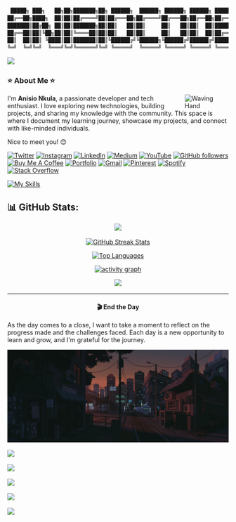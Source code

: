 ```bash

 █████╗ ███╗   ██╗██╗███████╗██╗ ██████╗  ██████╗ ██████╗ ██████╗ ███████╗
██╔══██╗████╗  ██║██║██╔════╝██║██╔═══██╗██╔════╝██╔═══██╗██╔══██╗██╔════╝
███████║██╔██╗ ██║██║███████╗██║██║   ██║██║     ██║   ██║██║  ██║█████╗
██╔══██║██║╚██╗██║██║╚════██║██║██║   ██║██║     ██║   ██║██║  ██║██╔══╝
██║  ██║██║ ╚████║██║███████║██║╚██████╔╝╚██████╗╚██████╔╝██████╔╝███████╗
╚═╝  ╚═╝╚═╝  ╚═══╝╚═╝╚══════╝╚═╝ ╚═════╝  ╚═════╝ ╚═════╝ ╚═════╝ ╚══════╝

```
![](https://komarev.com/ghpvc/?username=anisiocode&style=flat&color=brightgreen)

### ⭐ About Me ⭐

<img align="right" src="https://media.giphy.com/media/hvRJCLFzcasrR4ia7z/giphy.gif" width="100" alt="Waving Hand">

I'm **Anisio Nkula**, a passionate developer and tech enthusiast. I love exploring new technologies, building projects, and sharing my knowledge with the community. This space is where I document my learning journey, showcase my projects, and connect with like-minded individuals.

Nice to meet you! 😊

[![Twitter](https://img.shields.io/badge/Twitter-000000?&logo=x&logoColor=white)](https://www.x.com/anisiocode) [![Instagram](https://img.shields.io/badge/Instagram-%23E4405F.svg?logo=Instagram&logoColor=white)](https://instagram.com/anisiocode) [![LinkedIn](https://custom-icon-badges.demolab.com/badge/LinkedIn-0A66C2?logo=linkedin-white&logoColor=fff)](https://www.linkedin.com/in/anisiocode/) [![Medium](https://img.shields.io/badge/Medium-12100E?logo=medium&logoColor=white)](https://medium.com/@anisiocode) [![YouTube](https://img.shields.io/badge/YouTube-%23FF0000.svg?logo=YouTube&logoColor=white)](https://www.youtube.com/watch?v=U14GpQ5K03g&t=952s) [![GitHub followers](https://img.shields.io/github/followers/anisiocode?label=Follow&style=social)](https://github.com/anisiocode) [![Buy Me A Coffee](https://img.shields.io/badge/Buy%20Me%20A%20Coffee-FFDD00.svg?logo=buy-me-a-coffee&logoColor=black)](https://www.buymeacoffee.com/anisiocode) [![Portfolio](https://img.shields.io/badge/Portfolio-000?&logo=vercel&logoColor=white)](https://anisionkula.vercel.app) [![Gmail](https://img.shields.io/badge/Gmail-EA4335.svg?logo=Gmail&logoColor=white)](mailto:anisiocode@gmail.com) [![Pinterest](https://img.shields.io/badge/Pinterest-%23E60023.svg?logo=Pinterest&logoColor=white)](https://www.pinterest.com/anisiocode/) [![Spotify](https://img.shields.io/badge/Spotify-1ED760?logo=spotify&logoColor=white)](#) [![Stack Overflow](https://img.shields.io/badge/-Stack%20Overflow-FE7A16?logo=stack-overflow&logoColor=white)](https://stackoverflow.com/users/31339192/anisiocode)

<!-- [![JavaScript](https://img.shields.io/badge/JavaScript-F7DF1E?logo=javascript&logoColor=black)]() [![TypeScript](https://img.shields.io/badge/TypeScript-3178C6?logo=typescript&logoColor=white)]() [![React](https://img.shields.io/badge/React-20232A?logo=react&logoColor=61DAFB)]() [![Next.js](https://img.shields.io/badge/Next.js-000000?logo=next.js&logoColor=white)]() [![Node.js](https://img.shields.io/badge/Node.js-339933?logo=nodedotjs&logoColor=white)]() [![JSON](https://img.shields.io/badge/JSON-000?logo=json&logoColor=fff)]() [![Express](https://img.shields.io/badge/Express-000000?logo=express&logoColor=white)]() [![MongoDB](https://img.shields.io/badge/MongoDB-47A248?logo=mongodb&logoColor=white)]() [![PostgreSQL](https://img.shields.io/badge/PostgreSQL-316192?logo=postgresql&logoColor=white)]() [![Docker](https://img.shields.io/badge/Docker-2496ED?logo=docker&logoColor=white)]() [![Kubernetes](https://img.shields.io/badge/Kubernetes-326CE5?logo=kubernetes&logoColor=white)]() [![Git](https://img.shields.io/badge/Git-F05032?logo=git&logoColor=white)]() [![GitHub](https://img.shields.io/badge/GitHub-181717?logo=github&logoColor=white)]() [![VS Code](https://img.shields.io/badge/VS%20Code-007ACC?logo=visualstudiocode&logoColor=white)]() [![Linux](https://img.shields.io/badge/Linux-FCC624?logo=linux&logoColor=black)]() [![Tailwind CSS](https://img.shields.io/badge/Tailwind%20CSS-06B6D4?logo=tailwindcss&logoColor=white)]() [![Firebase](https://img.shields.io/badge/Firebase-FFCA28?logo=firebase&logoColor=black)]() [![AWS](https://img.shields.io/badge/AWS-232F3E?logo=amazonaws&logoColor=white)]() [![Heroku](https://img.shields.io/badge/Heroku-430098?logo=heroku&logoColor=white)]() [![Netlify](https://img.shields.io/badge/Netlify-00C7B7?logo=netlify&logoColor=white)]() [![Vercel](https://img.shields.io/badge/Vercel-000000?logo=vercel&logoColor=white)]() [![Python](https://img.shields.io/badge/Python-3776AB?logo=python&logoColor=white)]() [![Flask](https://img.shields.io/badge/Flask-000000?logo=flask&logoColor=white)]() [![C++](https://img.shields.io/badge/C++-00599C?logo=c%2B%2B&logoColor=white)]() [![C#](https://img.shields.io/badge/C%23-239120?logo=c-sharp&logoColor=white)]() [![Go](https://img.shields.io/badge/Go-00ADD8?logo=go&logoColor=white)]() [![Rust](https://img.shields.io/badge/Rust-000000?logo=rust&logoColor=white)]() [![Rails](https://img.shields.io/badge/Rails-CC0000?logo=rubyonrails&logoColor=white)]() [![Figma](https://img.shields.io/badge/Figma-F24E1E?logo=figma&logoColor=white)]() [![Adobe XD](https://img.shields.io/badge/Adobe%20XD-FF61F6?logo=adobexd&logoColor=black)]() [![Blender](https://img.shields.io/badge/Blender-F5792A?logo=blender&logoColor=black)]() [![Unity](https://img.shields.io/badge/Unity-000000?logo=unity&logoColor=white)]() [![GitHub Copilot](https://img.shields.io/badge/GitHub%20Copilot-000?logo=githubcopilot&logoColor=fff)]() [![Supabase](https://img.shields.io/badge/Supabase-3ECF8E?logo=supabase&logoColor=white)]() [![Prisma](https://img.shields.io/badge/Prisma-2D3748?logo=prisma&logoColor=white)]() [![GraphQL](https://img.shields.io/badge/GraphQL-E10098?logo=graphql&logoColor=white)]() [![Apollo GraphQL](https://img.shields.io/badge/Apollo%20GraphQL-311C87?logo=apollographql&logoColor=white)]() [![Three.js](https://img.shields.io/badge/Three.js-000000?logo=three.js&logoColor=white)]() [![Cypress](https://img.shields.io/badge/Cypress-17202C?logo=cypress&logoColor=white)]() [![Postman](https://img.shields.io/badge/Postman-FF6C37?logo=postman&logoColor=white)]() [![Insomnia](https://img.shields.io/badge/Insomnia-4000BF?logo=insomnia&logoColor=white)]() [![Notion](https://img.shields.io/badge/Notion-000000?logo=notion&logoColor=white)]() [![Obsidian](https://img.shields.io/badge/Obsidian-483699?logo=obsidian&logoColor=white)]() [![Markdown](https://img.shields.io/badge/Markdown-000000?logo=markdown&logoColor=white)]() [![LaTeX](https://img.shields.io/badge/LaTeX-008080?logo=latex&logoColor=white)]() [![Zsh](https://img.shields.io/badge/Zsh-FFFFFF?logo=zsh&logoColor=black)]() [![Bash](https://img.shields.io/badge/Bash-4EAA25?logo=gnu-bash&logoColor=white)]() [![PowerShell](https://img.shields.io/badge/PowerShell-012456?logo=powershell&logoColor=white)]() [![Ansible](https://img.shields.io/badge/Ansible-EE0000?logo=ansible&logoColor=white)]() [![Terraform](https://img.shields.io/badge/Terraform-7B42BC?logo=terraform&logoColor=white)]() [![Jenkins](https://img.shields.io/badge/Jenkins-D24939?logo=jenkins&logoColor=white)]() [![CircleCI](https://img.shields.io/badge/CircleCI-343434?logo=circleci&logoColor=white)]() [![shadcn/ui](https://img.shields.io/badge/shadcn%2Fui-000?logo=shadcnui&logoColor=fff)]() [![Bun](https://img.shields.io/badge/Bun-000?logo=bun&logoColor=fff)]() [![npm](https://img.shields.io/badge/npm-CB3837?logo=npm&logoColor=fff)]() -->

[![My Skills](https://skillicons.dev/icons?i=js,ts,react,next,nodejs,express,mongo,docker,kubernetes,git,github,vscode,linux,tailwind,firebase,aws,heroku,netlify,vercel,python,cpp,cs,go,rust,figma,xd,blender,unity,supabase,prisma,graphql,apollo,threejs,cypress,postman,notion,obsidian,markdown,latex,bash,powershell,ansible,terraform,jenkins,bun,npm&perline=9)](https://skillicons.dev)

## 📊 GitHub Stats:

<div align="center">

<img width="398" src="https://github-readme-stats.vercel.app/api?username=anisiocode&count_private=true&show_icons=true&theme=nord&rank_icon=github&border_radius=8"/>

[![GitHub Streak Stats](https://nirzak-streak-stats.vercel.app/?user=anisiocode&theme=nord&hide_border=false)]()

[![Top Languages](https://github-readme-stats.vercel.app/api/top-langs/?username=anisiocode&theme=nord&hide_border=false&include_all_commits=false&count_private=false&layout=compact)]()

[![activity graph](https://github-readme-activity-graph.vercel.app/graph?username=anisiocode&theme=nord&line=40c463&point=fff7e0&area=true&hide_border=true)](https://github.com/anisiocode/)

![](https://github-profile-trophy.vercel.app/?username=anisiocode&theme=nord&no-frame=false&margin-w=5)

</div>

---

<div align="center">

#### 🎬 End the Day

</div>

As the day comes to a close, I want to take a moment to reflect on the progress made and the challenges faced. Each day is a new opportunity to learn and grow, and I'm grateful for the journey.

<div align="center">

<img src="./public/end_day.gif"  alt="END THE DAY"/>

</div>

[![](http://github-profile-summary-cards.vercel.app/api/cards/profile-details?username=anisiocode&theme=onedark)]()

[![](http://github-profile-summary-cards.vercel.app/api/cards/repos-per-language?username=anisiocode&theme=nord)]()

![](http://github-profile-summary-cards.vercel.app/api/cards/most-commit-language?username=anisiocode&theme=nord)

[![](http://github-profile-summary-cards.vercel.app/api/cards/stats?username=anisiocode&theme=nord)]()

[![](http://github-profile-summary-cards.vercel.app/api/cards/productive-time?username=anisiocode&theme=nord&utcOffset=8)]()
